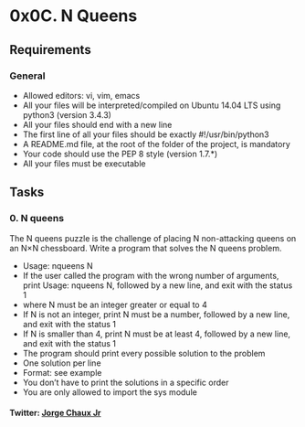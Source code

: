 # 0x0C. N Queens
## Requirements
### General
- Allowed editors: vi, vim, emacs
- All your files will be interpreted/compiled on Ubuntu 14.04 LTS using python3 (version 3.4.3)
- All your files should end with a new line
- The first line of all your files should be exactly #!/usr/bin/python3
- A README.md file, at the root of the folder of the project, is mandatory
- Your code should use the PEP 8 style (version 1.7.*)
- All your files must be executable

## Tasks
### 0. N queens
The N queens puzzle is the challenge of placing N non-attacking queens on an N×N chessboard. Write a program that solves the N queens problem.
- Usage: nqueens N
- If the user called the program with the wrong number of arguments, print Usage: nqueens N, followed by a new line, and exit with the status 1
- where N must be an integer greater or equal to 4
- If N is not an integer, print N must be a number, followed by a new line, and exit with the status 1
- If N is smaller than 4, print N must be at least 4, followed by a new line, and exit with the status 1
- The program should print every possible solution to the problem
- One solution per line
- Format: see example
- You don’t have to print the solutions in a specific order
- You are only allowed to import the sys module
#### Twitter: [Jorge Chaux Jr](https://twitter.com/jorgechauxjr)
